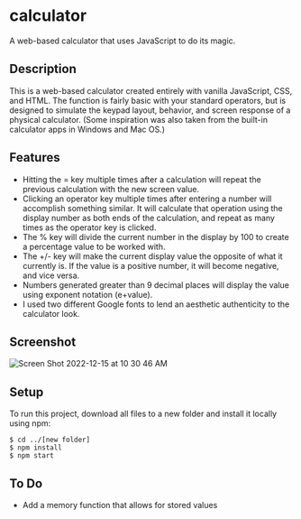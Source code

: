 # calculator
A web-based calculator that uses JavaScript to do its magic.

## Description
This is a web-based calculator created entirely with vanilla JavaScript, CSS, and HTML. The function is fairly basic with your standard operators, but is designed to simulate the keypad layout, behavior, and screen response of a physical calculator. (Some inspiration was also taken from the built-in calculator apps in Windows and Mac OS.)

## Features

- Hitting the = key multiple times after a calculation will repeat the previous calculation with the new screen value.
- Clicking an operator key multiple times after entering a number will accomplish something similar. It will calculate that operation using the display number as both ends of the calculation, and repeat as many times as the operator key is clicked.
- The % key will divide the current number in the display by 100 to create a percentage value to be worked with.
- The +/- key will make the current display value the opposite of what it currently is. If the value is a positive number, it will become negative, and vice versa.
- Numbers generated greater than 9 decimal places will display the value using exponent notation (e+value).
- I used two different Google fonts to lend an aesthetic authenticity to the calculator look.

## Screenshot

![Screen Shot 2022-12-15 at 10 30 46 AM](https://user-images.githubusercontent.com/58447266/207939729-e6ed7a36-7d0e-4d59-8ea0-866036def24c.png)

## Setup
To run this project, download all files to a new folder and install it locally using npm:

```
$ cd ../[new folder]
$ npm install
$ npm start
```

## To Do
- Add a memory function that allows for stored values
